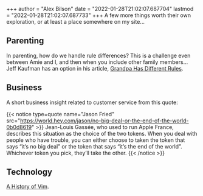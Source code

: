 +++
author = "Alex Bilson"
date = "2022-01-28T21:02:07.687704"
lastmod = "2022-01-28T21:02:07.687733"
+++
A few more things worth their own exploration, or at least a place somewhere on my site...

## Parenting

In parenting, how do we handle rule differences? This is a challenge even between Amie and I, and then when you include other family members... Jeff Kaufman has an option in his article, [Grandpa Has Different Rules](https://www.jefftk.com/p/grandpa-has-different-rules).

## Business

A short business insight related to customer service from this quote:

{{< notice type=quote name="Jason Fried" src="https://world.hey.com/jason/no-big-deal-or-the-end-of-the-world-0b0d8619" >}}
Jean-Louis Gassée, who used to run Apple France, describes this situation as the choice of the two tokens. When you deal with people who have trouble, you can either choose to taken the token that says “it’s no big deal” or the token that says “it’s the end of the world”. Whichever token you pick, they’ll take the other.
{{< /notice >}}

## Technology

[A History of Vim](https://twobithistory.org/2018/08/05/where-vim-came-from.html).